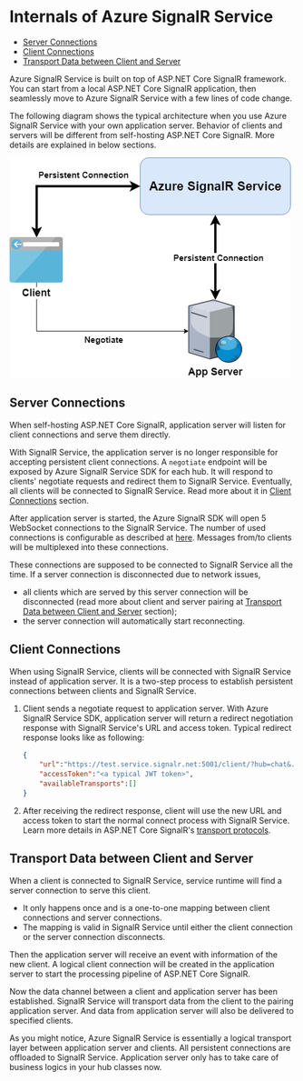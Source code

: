 # Internals of Azure SignalR Service

- [Server Connections](#server-connections)
- [Client Connections](#client-connections)
- [Transport Data between Client and Server](#transport)

Azure SignalR Service is built on top of ASP.NET Core SignalR framework.
You can start from a local ASP.NET Core SignalR application, then seamlessly move to Azure SignalR Service with a few lines of code change.

The following diagram shows the typical architecture when you use Azure SignalR Service with your own application server.
Behavior of clients and servers will be different from self-hosting ASP.NET Core SignalR.
More details are explained in below sections.

![Architecture](./images/arch.png)

## Server Connections

When self-hosting ASP.NET Core SignalR, application server will listen for client connections and serve them directly.

With SignalR Service, the application server is no longer responsible for accepting persistent client connections.
A `negotiate` endpoint will be exposed by Azure SignalR Service SDK for each hub.
It will respond to clients' negotiate requests and redirect them to SignalR Service.
Eventually, all clients will be connected to SignalR Service.
Read more about it in [Client Connections](#client-connections) section.

After application server is started, the Azure SignalR SDK will open 5 WebSocket connections to the SignalR Service.
The number of used connections is configurable as described at [here](./use-signalr-service.md#connectioncount).
Messages from/to clients will be multiplexed into these connections.

These connections are supposed to be connected to SignalR Service all the time.
If a server connection is disconnected due to network issues,
- all clients which are served by this server connection will be disconnected (read more about client and server pairing at [Transport Data between Client and Server](#transport) section);
- the server connection will automatically start reconnecting.

## Client Connections

When using SignalR Service, clients will be connected with SignalR Service instead of application server.
It is a two-step process to establish persistent connections between clients and SignalR Service.

1. Client sends a negotiate request to application server.
With Azure SignalR Service SDK, application server will return a redirect negotiation response with SignalR Service's URL and access token.
Typical redirect response looks like as following:

    ```json
    {
        "url":"https://test.service.signalr.net:5001/client/?hub=chat&...",
        "accessToken":"<a typical JWT token>",
        "availableTransports":[]
    }
    ```

1. After receiving the redirect response, client will use the new URL and access token to start the normal connect process with SignalR Service.
Learn more details in ASP.NET Core SignalR's [transport protocols](https://github.com/aspnet/SignalR/blob/release/2.2/specs/TransportProtocols.md).


<a name="transport"></a>
## Transport Data between Client and Server

When a client is connected to SignalR Service, service runtime will find a server connection to serve this client.
- It only happens once and is a one-to-one mapping between client connections and server connections.
- The mapping is valid in SignalR Service until either the client connection or the server connection disconnects.

Then the application server will receive an event with information of the new client.
A logical client connection will be created in the application server to start the processing pipeline of ASP.NET Core SignalR.

Now the data channel between a client and application server has been established.
SignalR Service will transport data from the client to the pairing application server.
And data from application server will also be delivered to specified clients.

As you might notice, Azure SignalR Service is essentially a logical transport layer between application server and clients.
All persistent connections are offloaded to SignalR Service.
Application server only has to take care of business logics in your hub classes now.

